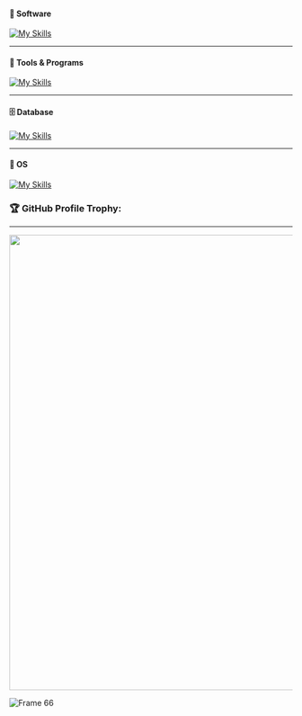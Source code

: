 #### 🦾 Software
[![My Skills](https://skillicons.dev/icons?i=python,cpp,js,html,css,nodejs,arduino,bootstrap,cs,dotnet,react)](https://skillicons.dev)

---
#### 🧬 Tools & Programs
[![My Skills](https://skillicons.dev/icons?i=androidstudio,docker,vim,git,regex)](https://skillicons.dev)

---
#### 🗄 Database
[![My Skills](https://skillicons.dev/icons?i=mysql,mongodb,sqlite)](https://skillicons.dev)

---
#### 🔮 OS
[![My Skills](https://skillicons.dev/icons?i=linux)](https://skillicons.dev)
  
  ### 🏆 GitHub Profile Trophy:
---
 <div>
  <img width=810 src="https://github-profile-trophy.vercel.app/?username=ricardo-alberti&theme=matrix&no-frame=true&no-bg=true&column=-1"/>
</div>

![Frame 66](https://web.archive.org/web/20091027080430im_/http://www.geocities.com/lady_daisydew/Creatures/a-rabbit12.gif)
